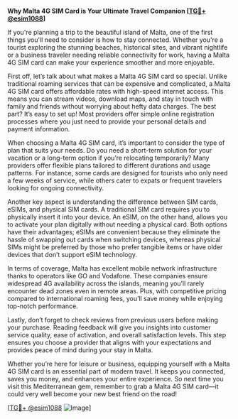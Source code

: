 **Why Malta 4G SIM Card is Your Ultimate Travel Companion [[TG💪+ @esim1088](https://t.me/s/esim1088)]**

If you're planning a trip to the beautiful island of Malta, one of the first things you'll need to consider is how to stay connected. Whether you're a tourist exploring the stunning beaches, historical sites, and vibrant nightlife or a business traveler needing reliable connectivity for work, having a Malta 4G SIM card can make your experience smoother and more enjoyable.

First off, let’s talk about what makes a Malta 4G SIM card so special. Unlike traditional roaming services that can be expensive and complicated, a Malta 4G SIM card offers affordable rates with high-speed internet access. This means you can stream videos, download maps, and stay in touch with family and friends without worrying about hefty data charges. The best part? It’s easy to set up! Most providers offer simple online registration processes where you just need to provide your personal details and payment information.

When choosing a Malta 4G SIM card, it’s important to consider the type of plan that suits your needs. Do you need a short-term solution for your vacation or a long-term option if you’re relocating temporarily? Many providers offer flexible plans tailored to different durations and usage patterns. For instance, some cards are designed for tourists who only need a few weeks of service, while others cater to expats or frequent travelers looking for ongoing connectivity.

Another key aspect is understanding the difference between SIM cards, eSIMs, and physical SIM cards. A traditional SIM card requires you to physically insert it into your device. An eSIM, on the other hand, allows you to activate your plan digitally without needing a physical card. Both options have their advantages; eSIMs are convenient because they eliminate the hassle of swapping out cards when switching devices, whereas physical SIMs might be preferred by those who prefer tangible items or have older devices that don’t support eSIM technology.

In terms of coverage, Malta has excellent mobile network infrastructure thanks to operators like GO and Vodafone. These companies ensure widespread 4G availability across the islands, meaning you’ll rarely encounter dead zones even in remote areas. Plus, with competitive pricing compared to international roaming fees, you’ll save money while enjoying top-notch performance.

Lastly, don’t forget to check reviews from previous users before making your purchase. Reading feedback will give you insights into customer service quality, ease of activation, and overall satisfaction levels. This step ensures you choose a provider that aligns with your expectations and provides peace of mind during your stay in Malta.

Whether you’re here for leisure or business, equipping yourself with a Malta 4G SIM card is an essential part of modern travel. It keeps you connected, saves you money, and enhances your entire experience. So next time you visit this Mediterranean gem, remember to grab a Malta 4G SIM card—it could very well become your new best friend on the road!

[[TG💪+ @esim1088](https://t.me/s/esim1088) ![Image](https://i.postimg.cc/Y0z9fWf4/image.png)]